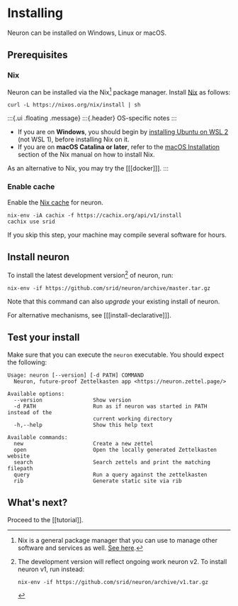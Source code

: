 # Installing

Neuron can be installed on Windows, Linux or macOS.

## Prerequisites

### Nix

Neuron can be installed via the Nix[^nix] package manager. Install [Nix](https://nixos.org/) as follows:

``` 
curl -L https://nixos.org/nix/install | sh
```

:::{.ui .floating .message}
:::{.header}
OS-specific notes
:::

* If you are on **Windows**, you should begin by [installing Ubuntu on WSL 2](https://docs.microsoft.com/en-us/windows/wsl/install-win10) (not WSL 1), before installing Nix on it.
* If you are on **macOS Catalina or later**, refer to the [macOS Installation](https://nixos.org/manual/nix/stable/#sect-macos-installation) section of the Nix manual on how to install Nix.

As an alternative to Nix, you may try the [[[docker]]].
:::

[staticbin]: https://github.com/srid/neuron/releases/download/1.0.1.0/neuron-1.0.1.0-linux.tar.gz
 
### Enable cache

Enable the [Nix cache](https://srid.cachix.org/) for neuron.

```
nix-env -iA cachix -f https://cachix.org/api/v1/install
cachix use srid
```

If you skip this step, your machine may compile several software for hours.

## Install neuron

To install the latest development version[^v1] of neuron, run:

```
nix-env -if https://github.com/srid/neuron/archive/master.tar.gz
```

Note that this command can also *upgrade* your existing install of neuron.

For alternative mechanisms, see [[[install-declarative]]].

[^v1]: The development version will reflect ongoing work neuron v2. To install neuron v1, run instead:
    ```
    nix-env -if https://github.com/srid/neuron/archive/v1.tar.gz
    ```

## Test your install

Make sure that you can execute the `neuron` executable. You should expect the following:

```
Usage: neuron [--version] [-d PATH] COMMAND
  Neuron, future-proof Zettelkasten app <https://neuron.zettel.page/>

Available options:
  --version                Show version
  -d PATH                  Run as if neuron was started in PATH instead of the
                           current working directory
  -h,--help                Show this help text

Available commands:
  new                      Create a new zettel
  open                     Open the locally generated Zettelkasten website
  search                   Search zettels and print the matching filepath
  query                    Run a query against the zettelkasten
  rib                      Generate static site via rib
```

## What's next?

Proceed to the [[tutorial]].

[^nix]: Nix is a general package manager that you can use to manage other software and services as well. [See here](https://github.com/srid/neuron/issues/193#issuecomment-629557917).
